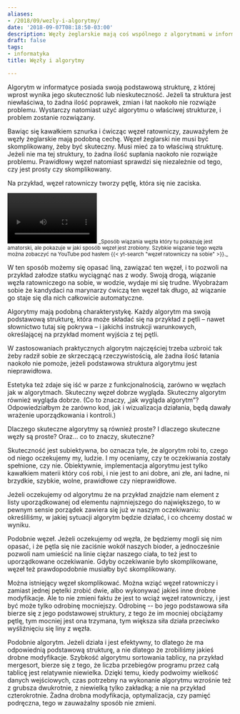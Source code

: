 ```yaml
---
aliases:
- /2018/09/wezly-i-algorytmy/
date: '2018-09-07T08:18:50-03:00'
description: Węzły żeglarskie mają coś wspólnego z algorytmami w informatyce.
draft: false
tags:
- informatyka
title: Węzły i algorytmy

---
```

Algorytm w informatyce posiada swoją podstawową strukturę, z której wprost
wynika jego skuteczność lub nieskuteczność. Jeżeli ta struktura jest
niewłaściwa, to żadna ilość poprawek, zmian i łat naokoło nie rozwiąże problemu.
Wystarczy natomiast użyć algorytmu o właściwej strukturze, i problem zostanie
rozwiązany.

<!--more-->

Bawiąc się kawałkiem sznurka i ćwicząc węzeł ratowniczy, zauważyłem że węzły
żeglarskie mają podobną cechę. Węzeł żeglarski nie musi być skomplikowany, żeby
być skuteczny. Musi mieć za to właściwą strukturę. Jeżeli nie ma tej struktury,
to żadna ilość supłania naokoło nie rozwiąże problemu. Prawidłowy węzeł
natomiast sprawdzi się niezależnie od tego, czy jest prosty czy skomplikowany.

Na przykład, węzeł ratowniczy tworzy pętlę, która się nie zaciska.


[ratowniczy]: /2018/08/wezly-zeglarskie/wezel-ratowniczy-wiazanie.gif

[ratowniczy-webm]: /2018/08/wezly-zeglarskie/wezel-ratowniczy-wiazanie.webm

<video width="200" height="113" controls autoplay loop>
<source src="wezel-ratowniczy-wiazanie.webm" type="video/webm"/>
(Twoja przeglądarka nie wyświetla filmów.)
</video>

<small>
_Sposób wiązania węzła który tu pokazuję jest amatorski, ale pokazuje w jaki
sposób węzeł jest zrobiony. Szybkie wiązanie tego węzła można zobaczyć na
YouTube pod hasłem {{< yt-search "węzeł ratowniczy na sobie" >}}._
</small>

W ten sposób możemy się opasać liną, zawiązać ten węzeł, i to pozwoli na
przykład załodze statku wyciągnąć nas z wody. Swoją drogą, wiązanie węzła
ratowniczego na sobie, w wodzie, wydaje mi się trudne. Wyobrażam sobie że
kandydaci na marynarzy ćwiczą ten węzeł tak długo, aż wiązanie go staje się dla
nich całkowicie automatyczne.

Algorytmy mają podobną charakterystykę. Każdy algorytm ma swoją podstawową
strukturę, która może składać się na przykład z pętli &ndash; nawet słownictwo
tutaj się pokrywa &ndash; i jakichś instrukcji warunkowych, określającej na
przykład moment wyjścia z tej pętli.

W zastosowaniach praktycznych algorytm najczęściej trzeba uzbroić tak żeby
radził sobie ze skrzeczącą rzeczywistością, ale żadna ilość łatania naokoło nie
pomoże, jeżeli podstawowa struktura algorytmu jest nieprawidłowa.

Estetyka też zdaje się iść w parze z funkcjonalnością, zarówno w węzłach jak
w algorytmach.  Skuteczny węzeł dobrze wygląda.  Skuteczny algorytm również
wygląda dobrze. (Co to znaczy, „jak wygląda algorytm”? Odpowiedziałbym że
zarówno kod, jak i wizualizacja działania, będą dawały wrażenie uporządkowania
i kontroli.)

Dlaczego skuteczne algorytmy są również proste? I dlaczego skuteczne węzły są
proste? Oraz… co to znaczy, skuteczne?

Skuteczność jest subiektywna, bo oznacza tyle, że algorytm robi to, czego od
niego oczekujemy my, ludzie. I my oceniamy, czy te oczekiwania zostały
spełnione, czy nie. Obiektywnie, implementacja algorytmu jest tylko kawałkiem
materii który coś robi, i nie jest to ani dobre, ani złe, ani ładne, ni
brzydkie, szybkie, wolne, prawidłowe czy nieprawidłowe.

Jeżeli oczekujemy od algorytmu że na przykład znajdzie nam element z listy
uporządkowanej od elementu najmniejszego do największego, to w pewnym sensie
porządek zawiera się już w naszym oczekiwaniu: określiliśmy, w jakiej sytuacji
algorytm będzie działać, i co chcemy dostać w wyniku.

Podobnie węzeł. Jeżeli oczekujemy od węzła, że będziemy mogli się nim opasać,
i że pętla się nie zaciśnie wokół naszych bioder, a jednocześnie pozwoli nam
umieścić na linie ciężar naszego ciała, to też jest to uporządkowane
oczekiwanie. Gdyby oczekiwanie było skomplikowane, węzeł też prawdopodobnie
musiałby być skomplikowany.

Można istniejący węzeł skomplikować. Można wziąć węzeł ratowniczy i zamiast
jednej pętelki zrobić dwie, albo wykonywać jakieś inne drobne modyfikacje. Ale
to nie zmieni faktu że jest to wciąż węzeł ratowniczy, i jest być może tylko
odrobinę mocniejszy. Odrobinę -- bo jego podstawowa siła bierze się z jego
podstawowej struktury, z tego że im mocniej obciążamy pętlę, tym mocniej jest
ona trzymana, tym większa siła działa przeciwko wyśliźnięciu się liny z węzła.

Podobnie algorytm. Jeżeli działa i jest efektywny, to dlatego że ma odpowiednią
podstawową strukturę, a nie dlatego że zrobiliśmy jakieś drobne modyfikacje.
Szybkość algorytmu sortowania tablicy, na przykład mergesort, bierze się z tego,
że liczba przebiegów programu przez całą tablicę jest relatywnie niewielka.
Dzięki temu, kiedy podwoimy wielkość danych wejściowych, czas potrzebny na
wykonanie algorytmu wzrośnie też z grubsza dwukrotnie, z niewielką tylko
zakładką; a nie na przykład czterokrotnie. Żadna drobna modyfikacja,
optymalizacja, czy pamięć podręczna, tego w zauważalny sposób nie zmieni.
